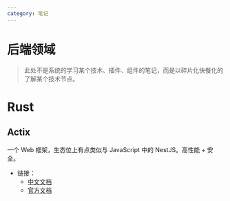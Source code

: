 ```yaml
---
category: 笔记
---
```

<!-- 笔记 -->

# 后端领域

> 此处不是系统的学习某个技术、插件、组件的笔记，而是以碎片化快餐化的了解某个技术节点。

# Rust

## Actix

一个 Web 框架，生态位上有点类似与 JavaScript 中的 NestJS。高性能 + 安全。

- 链接：
    - [中文文档](https://tech-cn.github.io/actix-website/docs/)
    - [官方文档](https://actix.rs/docs)
